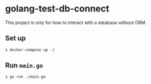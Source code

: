 # golang-test-db-connect

This project is only for how to interact with a database without ORM.

## Set up

```bash
❯ docker-compose up -d
```

## Run `main.go`

```bash
❯ go run ./main.go
```
